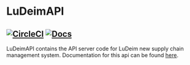 # LuDeimAPI 
[![CircleCI](https://circleci.com/gh/Topl/LuDeimAPI/tree/master.svg?style=shield)](https://circleci.com/gh/Topl/LuDeimAPI/tree/master)
[![Docs](https://readthedocs.org/projects/ludeimapi/badge/?version=latest&style=flat)](https://ludeimapi.readthedocs.io/en/latest/)
-----
LuDeimAPI contains the API server code for LuDeim new supply chain management system. Documentation for this api can be found [here](https://ludeimapi.readthedocs.io/en/latest/).
